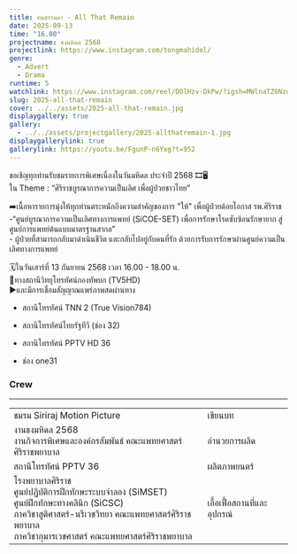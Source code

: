 ```yaml
---
title: ฅนธรรมดา - All That Remain
date: 2025-09-13
time: "16.00"
projectname: ธงมหิดล 2568
projectlink: https://www.instagram.com/tongmahidol/
genre:
  - Advert
  - Drama
runtime: 5
watchlink: https://www.instagram.com/reel/DOlHzv-DkPw/?igsh=MWlnaTZ6NzdvamdtdA==
slug: 2025-all-that-remain
cover: ../../assets/2025-all-that-remain.jpg
displaygallery: true
gallery:
  - ../../assets/projectgallery/2025-allthatremain-1.jpg
displaygallerylink: true
gallerylink: https://youtu.be/FgunP-n6Yxg?t=952
---
```

ขอเชิญทุกท่านรับชมรายการพิเศษเนื่องในวันมหิดล ประจำปี 2568 🎞️🖥️  
ใน Theme : “ศิริราชบูรณาการความเป็นเลิศ เพื่อผู้ป่วยชาวไทย”

➡️เนื้อหารายการมุ่งให้ทุกท่านตระหนักถึงความสำคัญของการ "ให้" เพื่อผู้ป่วยด้อยโอกาส รพ.ศิริราช  
\-“ศูนย์บูรณาการความเป็นเลิศทางการแพทย์ (SiCOE-SET) เพื่อการรักษาโรคซับซ้อนรักษายาก สู่ศูนย์การแพทย์ต้นแบบมาตรฐานสากล”  
\- ผู้ป่วยที่สามารถกลับมาดำเนินชีวิต และกลับไปอยู่กับคนที่รัก ด้วยการรับการรักษาผ่านศูนย์ความเป็นเลิศทางการแพทย์

🗓️ในวันเสาร์ที่ 13 กันยายน 2568 เวลา 16.00 - 18.00 น.  
📍ทางสถานีวิทยุโทรทัศน์กองทัพบก (TV5HD)  
▶️และมีการเชื่อมสัญญาณแพร่ภาพสดผ่านทาง

*   สถานีโทรทัศน์ TNN 2 (True Vision784)
    
*   สถานีโทรทัศน์ไทยรัฐทีวี (ช่อง 32)
    
*   สถานีโทรทัศน์ PPTV HD 36
    
*   ช่อง one31
    

### Crew

* * *

|     |     |
| --- | --- |
| ชมรม Siriraj Motion Picture | เขียนบท |
| งานธงมหิดล 2568  <br>งานกิจการพิเศษและองค์กรสัมพันธ์ คณะแพทยศาสตร์ศิริราชพยาบาล | อำนวยการผลิด |
| สถานีโทรทัศน์ PPTV 36 | ผลิตภาพยนตร์ |
| โรงพยาบาลศิริราช  <br>ศูนย์ปฏิบัติการฝึกทักษะระบบจำลอง (SiMSET)  <br>ศูนย์ฝึกทักษะทางคลินิก (SiCSC)  <br>ภาควิชาสูติศาสตร์-นรีเวชวิทยา คณะแพทยศาสตร์ศิริราชพยาบาล  <br>ภาควิชากุมารเวชศาสตร์ คณะแพทยศาสตร์ศิริราชพยาบาล | เอื้อเฟื้อสถานที่และอุปกรณ์ |